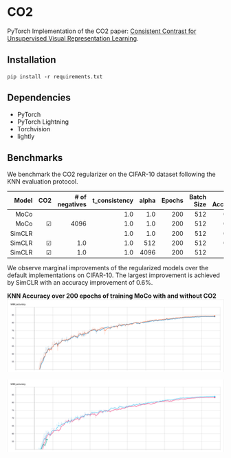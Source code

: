 # CO2

PyTorch Implementation of the CO2 paper: [Consistent Contrast for Unsupervised Visual Representation Learning](https://arxiv.org/abs/2010.02217).

## Installation

```
pip install -r requirements.txt
```

## Dependencies
- PyTorch
- PyTorch Lightning
- Torchvision
- lightly

## Benchmarks
We benchmark the CO2 regularizer on the CIFAR-10 dataset following the KNN evaluation protocol.



Model | CO2 | # of negatives | t_consistency | alpha | Epochs | Batch Size | Test Accuracy 
------:|----:|---------:|------:|-------:|------:|-------:|---------------:
MoCo |  | | 1.0 | 1.0 | 200 | 512 | 0.842
MoCo | &#x2611; | 4096  | 1.0 | 1.0 | 200 | 512 | 0.845
SimCLR |  | | 1.0 | 1.0 | 200 |  512 | 0.834
SimCLR | &#x2611;  | 1.0 | 1.0 | 512 | 200 | 512 | 0.840
SimCLR | &#x2611;  | 1.0 | 1.0 | 4096 | 200 | 512


We observe marginal improvements of the regularized models over the default implementations on CIFAR-10. The largest improvement is achieved by SimCLR with an accuracy improvement of 0.6%.



**KNN Accuracy over 200 epochs of training MoCo with and without CO2**
![](docs/moco_co2.PNG)

![](docs/simclr_co2.PNG)